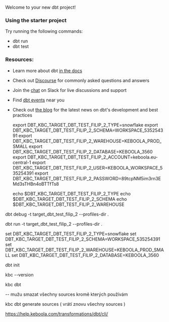 Welcome to your new dbt project!

### Using the starter project

Try running the following commands:
- dbt run
- dbt test


### Resources:
- Learn more about dbt [in the docs](https://docs.getdbt.com/docs/introduction)
- Check out [Discourse](https://discourse.getdbt.com/) for commonly asked questions and answers
- Join the [chat](https://community.getdbt.com/) on Slack for live discussions and support
- Find [dbt events](https://events.getdbt.com) near you
- Check out [the blog](https://blog.getdbt.com/) for the latest news on dbt's development and best practices


  export DBT_KBC_TARGET_DBT_TEST_FILIP_2_TYPE=snowflake
  export DBT_KBC_TARGET_DBT_TEST_FILIP_2_SCHEMA=WORKSPACE_535254391
  export DBT_KBC_TARGET_DBT_TEST_FILIP_2_WAREHOUSE=KEBOOLA_PROD_SMALL
  export DBT_KBC_TARGET_DBT_TEST_FILIP_2_DATABASE=KEBOOLA_3560
  export DBT_KBC_TARGET_DBT_TEST_FILIP_2_ACCOUNT=keboola.eu-central-1
  export DBT_KBC_TARGET_DBT_TEST_FILIP_2_USER=KEBOOLA_WORKSPACE_535254391
  export DBT_KBC_TARGET_DBT_TEST_FILIP_2_PASSWORD=89tcpNM5im3rn3EMd3sTHBn4oBTTfTs8

  echo $DBT_KBC_TARGET_DBT_TEST_FILIP_2_TYPE
  echo $DBT_KBC_TARGET_DBT_TEST_FILIP_2_SCHEMA
  echo $DBT_KBC_TARGET_DBT_TEST_FILIP_2_WAREHOUSE


dbt debug -t target_dbt_test_filip_2 --profiles-dir .

dbt run -t target_dbt_test_filip_2 --profiles-dir .

  set DBT_KBC_TARGET_DBT_TEST_FILIP_2_TYPE=snowflake
  set DBT_KBC_TARGET_DBT_TEST_FILIP_2_SCHEMA=WORKSPACE_535254391
  set DBT_KBC_TARGET_DBT_TEST_FILIP_2_WAREHOUSE=KEBOOLA_PROD_SMALL
  set DBT_KBC_TARGET_DBT_TEST_FILIP_2_DATABASE=KEBOOLA_3560

dbt init <nazev projektu>

kbc --version

kbc dbt <nazev projektu>

-- mužu smazat všechny sources kromě kterých používám 

kbc dbt generate sources ( vrátí znovu všechny sources )


https://help.keboola.com/transformations/dbt/cli/ 